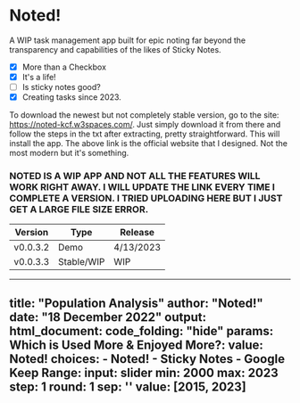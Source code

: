 # Noted!
A WIP task management app built for epic noting far beyond the transparency and capabilities of the likes of Sticky Notes.

- [x] More than a Checkbox
- [x] It's a life!
- [ ] Is sticky notes good?
- [x] Creating tasks since 2023.

To download the newest but not completely stable version, go to the site: https://noted-kcf.w3spaces.com/. Just simply download it from there and follow the steps in the txt after extracting, pretty straightforward. This will install the app. The above link is the official website that I designed. Not the most modern but it's something.

### NOTED IS A WIP APP AND NOT ALL THE FEATURES WILL WORK RIGHT AWAY. I WILL UPDATE THE LINK EVERY TIME I COMPLETE A VERSION. I TRIED UPLOADING HERE BUT I JUST GET A LARGE FILE SIZE ERROR.

| Version      | Type      | Release    |
|--------------|-----------|------------|
| v0.0.3.2     | Demo      | 4/13/2023  |
| v0.0.3.3     | Stable/WIP| WIP        |

---
title: "Population Analysis"
author: "Noted!"
date: "18 December 2022"
output:
  html_document:
    code_folding: "hide"
params:
  Which is Used More & Enjoyed More?:
    value: Noted!
    choices:
      - Noted!
      - Sticky Notes
      - Google Keep
  Range:
    input: slider
    min: 2000
    max: 2023
    step: 1
    round: 1
    sep: ''
    value: [2015, 2023]
---
